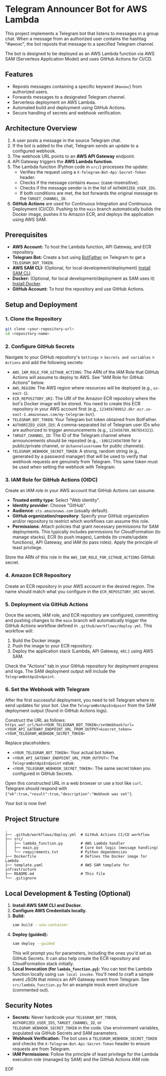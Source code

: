 # Telegram Announcer Bot for AWS Lambda

This project implements a Telegram bot that listens to messages in a group chat. When a message from an authorized user contains the hashtag "#анонс", the bot reposts that message to a specified Telegram channel.

The bot is designed to be deployed as an AWS Lambda function via AWS SAM (Serverless Application Model) and uses GitHub Actions for CI/CD.

## Features

*   Reposts messages containing a specific keyword (`#анонс`) from authorized users.
*   Forwards messages to a designated Telegram channel.
*   Serverless deployment on AWS Lambda.
*   Automated build and deployment using GitHub Actions.
*   Secure handling of secrets and webhook verification.

## Architecture Overview

1.  A user posts a message in the source Telegram chat.
2.  If the bot is added to the chat, Telegram sends an update to a configured webhook.
3.  The webhook URL points to an **AWS API Gateway** endpoint.
4.  API Gateway triggers the **AWS Lambda function**.
5.  The Lambda function (Python code in `src/`) processes the update:
    *   Verifies the request using a `X-Telegram-Bot-Api-Secret-Token` header.
    *   Checks if the message contains `#анонс` (case-insensitive).
    *   Checks if the message sender is in the list of `AUTHORIZED_USER_IDS`.
    *   If both conditions are met, the bot forwards the original message to the `TARGET_CHANNEL_ID`.
6.  **GitHub Actions** are used for Continuous Integration and Continuous Deployment (CI/CD). Pushing to the `main` branch automatically builds the Docker image, pushes it to Amazon ECR, and deploys the application using AWS SAM.

## Prerequisites

*   **AWS Account:** To host the Lambda function, API Gateway, and ECR repository.
*   **Telegram Bot:** Create a bot using [BotFather](https://core.telegram.org/bots#botfather) on Telegram to get a `TELEGRAM_BOT_TOKEN`.
*   **AWS SAM CLI:** (Optional, for local development/deployment) [Install SAM CLI](https://docs.aws.amazon.com/serverless-application-model/latest/developerguide/serverless-sam-cli-install.html).
*   **Docker:** (Optional, for local development/deployment as SAM uses it) [Install Docker](https://docs.docker.com/get-docker/).
*   **GitHub Account:** To host the repository and use GitHub Actions.

## Setup and Deployment

### 1. Clone the Repository

```bash
git clone <your-repository-url>
cd <repository-name>
```

### 2. Configure GitHub Secrets

Navigate to your GitHub repository's `Settings` > `Secrets and variables` > `Actions` and add the following secrets:

*   `AWS_IAM_ROLE_FOR_GITHUB_ACTIONS`: The ARN of the IAM Role that GitHub Actions will assume to deploy to AWS. See "IAM Role for GitHub Actions" below.
*   `AWS_REGION`: The AWS region where resources will be deployed (e.g., `us-east-1`).
*   `ECR_REPOSITORY_URI`: The URI of the Amazon ECR repository where the bot's Docker image will be stored. You need to create this ECR repository in your AWS account first (e.g., `123456789012.dkr.ecr.us-east-1.amazonaws.com/my-telegram-bot`).
*   `TELEGRAM_BOT_TOKEN`: Your Telegram bot token obtained from BotFather.
*   `AUTHORIZED_USER_IDS`: A comma-separated list of Telegram user IDs who are authorized to trigger announcements (e.g., `123456789,987654321`).
*   `TARGET_CHANNEL_ID`: The ID of the Telegram channel where announcements should be reposted (e.g., `-1001234567890` for a public/private channel, or `@channelusername` for public channels).
*   `TELEGRAM_WEBHOOK_SECRET_TOKEN`: A strong, random string (e.g., generated by a password manager) that will be used to verify that webhook requests are genuinely from Telegram. This same token must be used when setting the webhook with Telegram.

### 3. IAM Role for GitHub Actions (OIDC)

Create an IAM role in your AWS account that GitHub Actions can assume.
*   **Trusted entity type**: Select "Web identity".
*   **Identity provider**: Choose "GitHub".
*   **Audience**: `sts.amazonaws.com` (usually default).
*   **GitHub organization/repository**: Specify your GitHub organization and/or repository to restrict which workflows can assume this role.
*   **Permissions**: Attach policies that grant necessary permissions for SAM deployments. This typically includes permissions for CloudFormation (to manage stacks), ECR (to push images), Lambda (to create/update functions), API Gateway, and IAM (to pass roles). Apply the principle of least privilege.

Store the ARN of this role in the `AWS_IAM_ROLE_FOR_GITHUB_ACTIONS` GitHub secret.

### 4. Amazon ECR Repository

Create an ECR repository in your AWS account in the desired region. The name should match what you configure in the `ECR_REPOSITORY_URI` secret.

### 5. Deployment via GitHub Actions

Once the secrets, IAM role, and ECR repository are configured, committing and pushing changes to the `main` branch will automatically trigger the GitHub Actions workflow defined in `.github/workflows/deploy.yml`. This workflow will:
1.  Build the Docker image.
2.  Push the image to your ECR repository.
3.  Deploy the application stack (Lambda, API Gateway, etc.) using AWS SAM.

Check the "Actions" tab in your GitHub repository for deployment progress and logs. The SAM deployment output will include the `TelegramBotApiEndpoint`.

### 6. Set the Webhook with Telegram

After the first successful deployment, you need to tell Telegram where to send updates for your bot. Use the `TelegramBotApiEndpoint` from the SAM deployment output (found in GitHub Actions logs).

Construct the URL as follows:
`https_waf_url/bot<YOUR_TELEGRAM_BOT_TOKEN>/setWebhook?url=<YOUR_API_GATEWAY_ENDPOINT_URL_FROM_OUTPUT>&secret_token=<YOUR_TELEGRAM_WEBHOOK_SECRET_TOKEN>`

Replace placeholders:
*   `<YOUR_TELEGRAM_BOT_TOKEN>`: Your actual bot token.
*   `<YOUR_API_GATEWAY_ENDPOINT_URL_FROM_OUTPUT>`: The `TelegramBotApiEndpoint` value.
*   `<YOUR_TELEGRAM_WEBHOOK_SECRET_TOKEN>`: The same secret token you configured in GitHub Secrets.

Open this constructed URL in a web browser or use a tool like `curl`. Telegram should respond with `{"ok":true,"result":true,"description":"Webhook was set"}`.

Your bot is now live!

## Project Structure

```
.
├── .github/workflows/deploy.yml  # GitHub Actions CI/CD workflow
├── src/
│   ├── lambda_function.py        # AWS Lambda handler
│   ├── main.py                   # Core bot logic (message handling)
│   └── requirements.txt          # Python dependencies
├── Dockerfile                    # Defines the Docker image for Lambda
├── template.yaml                 # AWS SAM template for infrastructure
├── README.md                     # This file
└── .gitignore
```

## Local Development & Testing (Optional)

1.  **Install AWS SAM CLI and Docker.**
2.  **Configure AWS Credentials locally.**
3.  **Build:**
    ```bash
    sam build --use-container
    ```
4.  **Deploy (guided):**
    ```bash
    sam deploy --guided
    ```
    This will prompt you for parameters, including the ones you'd set as GitHub Secrets. It can also help create the ECR repository and CloudFormation stack initially.
5.  **Local Invocation (for `lambda_function.py`):**
    You can test the Lambda function locally using `sam local invoke`. You'll need to craft a sample event JSON that mimics an API Gateway event from Telegram. See `src/lambda_function.py` for an example mock event structure (commented out).

## Security Notes

*   **Secrets:** Never hardcode your `TELEGRAM_BOT_TOKEN`, `AUTHORIZED_USER_IDS`, `TARGET_CHANNEL_ID`, or `TELEGRAM_WEBHOOK_SECRET_TOKEN` in the code. Use environment variables, populated via GitHub Secrets and SAM parameters.
*   **Webhook Verification:** The bot uses a `TELEGRAM_WEBHOOK_SECRET_TOKEN` and checks the `X-Telegram-Bot-Api-Secret-Token` header to ensure requests are from Telegram.
*   **IAM Permissions:** Follow the principle of least privilege for the Lambda execution role (managed by SAM) and the GitHub Actions IAM role.

EOF
